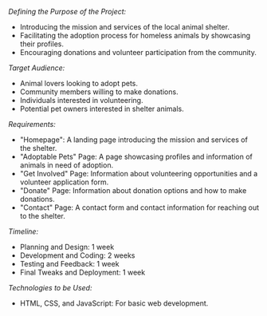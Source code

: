 *Defining the Purpose of the Project:*
- Introducing the mission and services of the local animal shelter.
- Facilitating the adoption process for homeless animals by showcasing their profiles.
- Encouraging donations and volunteer participation from the community.

*Target Audience:*
- Animal lovers looking to adopt pets.
- Community members willing to make donations.
- Individuals interested in volunteering.
- Potential pet owners interested in shelter animals.

*Requirements:*
- "Homepage": A landing page introducing the mission and services of the shelter.
- "Adoptable Pets" Page: A page showcasing profiles and information of animals in need of adoption.
- "Get Involved" Page: Information about volunteering opportunities and a volunteer application form.
- "Donate" Page: Information about donation options and how to make donations.
- "Contact" Page: A contact form and contact information for reaching out to the shelter.

*Timeline:*
- Planning and Design: 1 week
- Development and Coding: 2 weeks
- Testing and Feedback: 1 week
- Final Tweaks and Deployment: 1 week

*Technologies to be Used:*
- HTML, CSS, and JavaScript: For basic web development.
